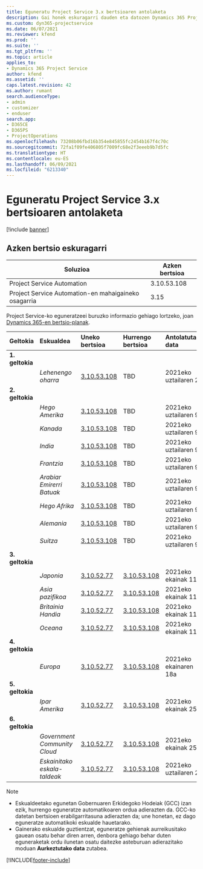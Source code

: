 ```yaml
---
title: Eguneratu Project Service 3.x bertsioaren antolaketa
description: Gai honek eskuragarri dauden eta datozen Dynamics 365 Project Service Automation-en bertsioei buruzko informazioa eskaintzen du.
ms.custom: dyn365-projectservice
ms.date: 06/07/2021
ms.reviewer: kfend
ms.prod: ''
ms.suite: ''
ms.tgt_pltfrm: ''
ms.topic: article
applies_to:
- Dynamics 365 Project Service
author: kfend
ms.assetid: ''
caps.latest.revision: 42
ms.author: rumant
search.audienceType:
- admin
- customizer
- enduser
search.app:
- D365CE
- D365PS
- ProjectOperations
ms.openlocfilehash: 73208b06fbd16b354e845855fc2454b167f4c70c
ms.sourcegitcommit: 72fa1f09fe406805f7009fc68e2f3eeeb9b7d5fc
ms.translationtype: HT
ms.contentlocale: eu-ES
ms.lasthandoff: 06/09/2021
ms.locfileid: "6213340"
---
```

# <a name="update-release-schedule-for-project-service-3x"></a>Eguneratu Project Service 3.x bertsioaren antolaketa

[!include [banner](../includes/psa-now-project-operations.md)]

## <a name="latest-version-availability"></a>Azken bertsio eskuragarri

| Soluzioa  | Azken bertsioa |
|-------|----|
| Project Service Automation    | 3.10.53.108 |
| Project Service Automation-en mahaigaineko osagarria                | 3.15          |

Project Service-ko eguneratzeei buruzko informazio gehiago lortzeko, joan [Dynamics 365-en bertsio-planak](/dynamics365/release-plans/). 

| Geltokia  | Eskualdea | Uneko bertsioa | Hurrengo bertsioa |  Antolatutako data
| :---   | :---   | :---   | :---   |:---   |         
|<strong>1. geltokia</strong> | |  |  | |
| | <i>Lehenengo oharra</i> | [3.10.53.108](whats-new-ur-32.md) | TBD | 2021eko uztailaren 2a
|<strong>2. geltokia</strong> | |  |  | |
| | <i>Hego Amerika</i> | [3.10.53.108](whats-new-ur-32.md) | TBD | 2021eko uztailaren 9a
| | <i>Kanada</i> | [3.10.53.108](whats-new-ur-32.md) | TBD | 2021eko uztailaren 9a
| | <i>India</i> | [3.10.53.108](whats-new-ur-32.md) | TBD | 2021eko uztailaren 9a
| | <i>Frantzia</i> | [3.10.53.108](whats-new-ur-32.md) | TBD | 2021eko uztailaren 9a
| | <i>Arabiar Emirerri Batuak</i> | [3.10.53.108](whats-new-ur-32.md) | TBD | 2021eko uztailaren 9a
| | <i>Hego Afrika</i> | [3.10.53.108](whats-new-ur-32.md) | TBD | 2021eko uztailaren 9a
| | <i>Alemania</i> | [3.10.53.108](whats-new-ur-32.md) | TBD | 2021eko uztailaren 9a
| | <i>Suitza</i> | [3.10.53.108](whats-new-ur-32.md) | TBD | 2021eko uztailaren 9a
|<strong>3. geltokia</strong> | |  |  | |
| | <i>Japonia</i> | [3.10.52.77](whats-new-ur-31.md) | [3.10.53.108](whats-new-ur-32.md) | 2021eko ekainak 11
| | <i>Asia pazifikoa</i> | [3.10.52.77](whats-new-ur-31.md) | [3.10.53.108](whats-new-ur-32.md) | 2021eko ekainak 11
| | <i>Britainia Handia</i> | [3.10.52.77](whats-new-ur-31.md) | [3.10.53.108](whats-new-ur-32.md) | 2021eko ekainak 11
| | <i>Oceana</i> | [3.10.52.77](whats-new-ur-31.md) | [3.10.53.108](whats-new-ur-32.md) | 2021eko ekainak 11
|<strong>4. geltokia</strong> | |  |  | |
| | <i>Europa</i> | [3.10.52.77](whats-new-ur-31.md) | [3.10.53.108](whats-new-ur-32.md) | 2021eko ekainaren 18a
|<strong>5. geltokia</strong> | |  |  | |
| | <i>Ipar Amerika</i> | [3.10.52.77](whats-new-ur-31.md) | [3.10.53.108](whats-new-ur-32.md) | 2021eko ekainak 25
|<strong>6. geltokia</strong> | |  |  | |
| | <i>Government Community Cloud</i> | [3.10.52.77](whats-new-ur-31.md) | [3.10.53.108](whats-new-ur-32.md) | 2021eko ekainak 25
| | <i>Eskainitako eskala-taldeak</i> | [3.10.52.77](whats-new-ur-31.md) | [3.10.53.108](whats-new-ur-32.md) | 2021eko uztailaren 2a

>[!Note]
> - Eskualdeetako egunetan Gobernuaren Erkidegoko Hodeiak (GCC) izan ezik, hurrengo eguneratze automatikoaren ordua adierazten da. GCC-ko datetan bertsioen erabilgarritasuna adierazten da; une honetan, ez dago eguneratze automatikoki eskualde hauetarako.
> - Gainerako eskualde guztientzat, eguneratze gehienak aurreikusitako gauean osatu behar diren arren, denbora gehiago behar duten eguneraketak ordu ilunetan osatu daitezke asteburuan adierazitako moduan **Aurkeztutako data** zutabea.


[!INCLUDE[footer-include](../includes/footer-banner.md)]
